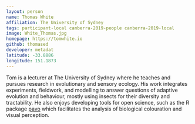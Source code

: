 ```yaml
---
layout: person
name: Thomas White
affiliation: The University of Sydney
tags: participant-local canberra-2019-people canberra-2019-local
image: White_Thomas.jpg
homepage: https://tomwhite.io
github: thomased
developer: metadat
latitude: -33.8886
longitude: 151.1873
---
```

Tom is a lecturer at The University of Sydney where he teaches and pursues research in evolutionary and sensory ecology. His work integrates experiments, fieldwork, and modelling to answer questions of adaptive evolution and behaviour, mostly using insects for their diversity and tractability. He also enjoys developing tools for open science, such as the R package <a href="https://tomwhite.io/software/">pavo</a> which facilitates the analysis of biological colouration and visual perception.